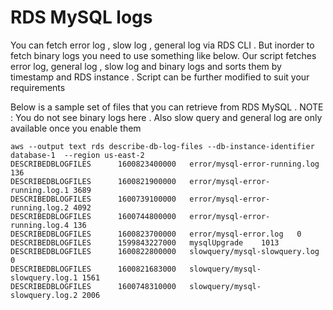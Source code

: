 # RDS MySQL logs

You can fetch error log , slow log , general log via RDS CLI . But inorder to fetch binary logs you need to use something like below. Our script fetches error log, general log , slow log and binary logs and sorts them by timestamp and RDS instance . Script can be further modified to suit your requirements

Below is a sample set of files that you can retrieve from RDS MySQL . NOTE : You do not see binary logs here . Also slow query and general log are only available once you enable them

```
aws --output text rds describe-db-log-files --db-instance-identifier database-1  --region us-east-2
DESCRIBEDBLOGFILES      1600823400000   error/mysql-error-running.log   136
DESCRIBEDBLOGFILES      1600821900000   error/mysql-error-running.log.1 3689
DESCRIBEDBLOGFILES      1600739100000   error/mysql-error-running.log.2 4092
DESCRIBEDBLOGFILES      1600744800000   error/mysql-error-running.log.4 136
DESCRIBEDBLOGFILES      1600823700000   error/mysql-error.log   0
DESCRIBEDBLOGFILES      1599843227000   mysqlUpgrade    1013
DESCRIBEDBLOGFILES      1600822800000   slowquery/mysql-slowquery.log   0
DESCRIBEDBLOGFILES      1600821683000   slowquery/mysql-slowquery.log.1 1561
DESCRIBEDBLOGFILES      1600748310000   slowquery/mysql-slowquery.log.2 2006
```
